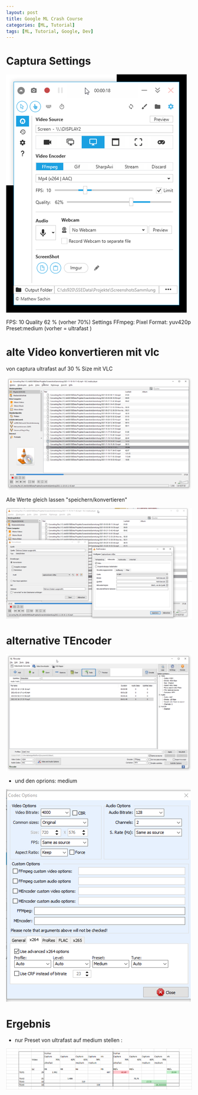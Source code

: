 ```yaml
---
layout: post
title: Google ML Crash Course 
categories: [ML, Tutorial]
tags: [ML, Tutorial, Google, Dev]
--- 
```


# Captura Settings

![](../pic/2021-12-08-13-00-10.png)

FPS: 10 
Quality 62 % (vorher 70%)
Settings FFmpeg: 
Pixel Format: yuv420p   
Preset:medium  (vorher = ultrafast )

# alte Video konvertieren mit vlc

von captura ultrafast auf 30 % Size mit VLC 

![](../pics/2021-12-08-13-02-31.png)

Alle Werte gleich lassen "speichern/konvertieren" 

![](../pics/2021-12-08-13-03-47.png)

# alternative TEncoder 

![](../pic/2021-12-08-13-46-04.png)

- und den oprions: medium 

![](../pics/2021-12-08-13-48-37.png)

# Ergebnis

- nur Preset von ultrafast auf medium stellen :
  
![](../pics/2021-12-08-13-16-23.png)

